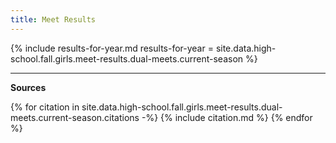 ```yaml
---
title: Meet Results
---
```


<style type="text/css">
  .page__content table p, .page__content ul p {
    margin-bottom: 0em;
  }
</style>

{% include results-for-year.md
  results-for-year = site.data.high-school.fall.girls.meet-results.dual-meets.current-season
%}

---

__Sources__

{% for citation in site.data.high-school.fall.girls.meet-results.dual-meets.current-season.citations -%}
  {% include citation.md %}
{% endfor %}

